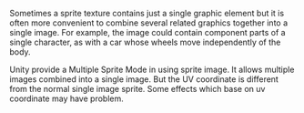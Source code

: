 Sometimes a sprite texture contains just a single graphic element but it is often more convenient to combine several related graphics together into a single image. For example, the image could contain component parts of a single character, as with a car whose wheels move independently of the body. 

Unity provide a Multiple Sprite Mode in using sprite image. It allows multiple images combined into a single image. But the UV coordinate is different from the normal single image sprite. Some effects which base on uv coordinate may have problem.
